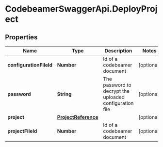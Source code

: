 # CodebeamerSwaggerApi.DeployProject

## Properties
Name | Type | Description | Notes
------------ | ------------- | ------------- | -------------
**configurationFileId** | **Number** | Id of a codebeamer document | [optional] 
**password** | **String** | The password to decrypt the uploaded configuration file | [optional] 
**project** | [**ProjectReference**](ProjectReference.md) |  | [optional] 
**projectFileId** | **Number** | Id of a codebeamer document | [optional] 
